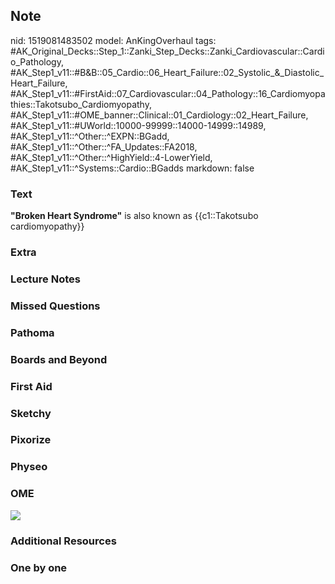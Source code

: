 ## Note
nid: 1519081483502
model: AnKingOverhaul
tags: #AK_Original_Decks::Step_1::Zanki_Step_Decks::Zanki_Cardiovascular::Cardio_Pathology, #AK_Step1_v11::#B&B::05_Cardio::06_Heart_Failure::02_Systolic_&_Diastolic_Heart_Failure, #AK_Step1_v11::#FirstAid::07_Cardiovascular::04_Pathology::16_Cardiomyopathies::Takotsubo_Cardiomyopathy, #AK_Step1_v11::#OME_banner::Clinical::01_Cardiology::02_Heart_Failure, #AK_Step1_v11::#UWorld::10000-99999::14000-14999::14989, #AK_Step1_v11::^Other::^EXPN::BGadd, #AK_Step1_v11::^Other::^FA_Updates::FA2018, #AK_Step1_v11::^Other::^HighYield::4-LowerYield, #AK_Step1_v11::^Systems::Cardio::BGadds
markdown: false

### Text
<b>"Broken Heart Syndrome"</b> is also known as {{c1::Takotsubo
cardiomyopathy}}

### Extra


### Lecture Notes


### Missed Questions


### Pathoma


### Boards and Beyond


### First Aid


### Sketchy


### Pixorize


### Physeo


### OME
<div class="ome-widget">
  <a href=
  "https://onlinemeded.org/spa/cardiology/heart-failure/acquire?ref=anki">
  <img src="_OME_AnkiFlashcards_Lesson_6.png"></a>
</div>

### Additional Resources


### One by one

